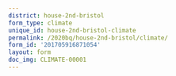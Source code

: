 ```yaml
---
district: house-2nd-bristol
form_type: climate
unique_id: house-2nd-bristol-climate
permalink: /2020bq/house-2nd-bristol/climate/
form_id: '201705916871054'
layout: form
doc_img: CLIMATE-00001
---
```

